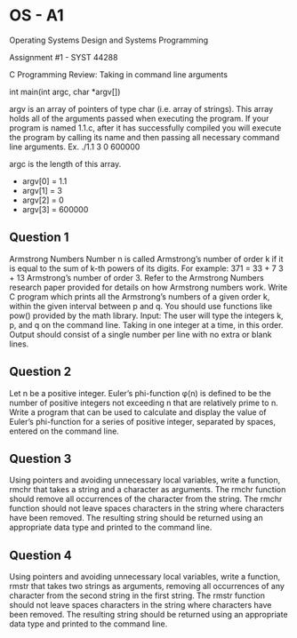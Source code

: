 # OS - A1

Operating Systems Design and Systems Programming

Assignment #1 - SYST 44288

C Programming Review: Taking in command line arguments

int main(int argc, char *argv[])

argv is an array of pointers of type char (i.e. array of strings). This array holds all of the arguments passed when executing the program. If your program is named 1.1.c, after it has successfully compiled you will execute the program by calling its name and then passing all necessary command line arguments. Ex. ./1.1 3 0 600000

argc is the length of this array.
- argv[0] = 1.1
- argv[1] = 3
- argv[2] = 0
- argv[3] = 600000

## Question 1
Armstrong Numbers
Number n is called Armstrong’s number of order k if it is equal to the sum of k-th powers of its digits.
For example: 371 = 33 + 7 3 + 13 Armstrong’s number of order 3. Refer to the Armstrong Numbers research paper provided for details on how Armstrong numbers work.
Write C program which prints all the Armstrong’s numbers of a given order k, within the given interval between p and q. You should use functions like pow() provided by the math library. Input: The user will type the integers k, p, and q on the command line. Taking in one integer at a time, in this order. Output should consist of a single number per line with no extra or blank lines.

## Question 2
Let n be a positive integer. Euler’s phi-function φ(n) is defined to be the number of positive integers not exceeding n that are relatively prime to n. Write a program that can be used to calculate and display the value of Euler’s phi-function for a series of positive integer, separated by spaces, entered on the command line.

## Question 3
Using pointers and avoiding unnecessary local variables, write a function, rmchr that takes a string and a character as arguments. The rmchr function should remove all occurrences of the character from the string. The rmchr function should not leave spaces characters in the string where characters have been removed. The resulting string should be returned using an appropriate data type and printed to the command line.

## Question 4
Using pointers and avoiding unnecessary local variables, write a function, rmstr that takes two strings as arguments, removing all occurrences of any character from the second string in the first string. The rmstr function should not leave spaces characters in the string where characters have been removed. The resulting string should be returned using an appropriate data type and printed to the command line.
